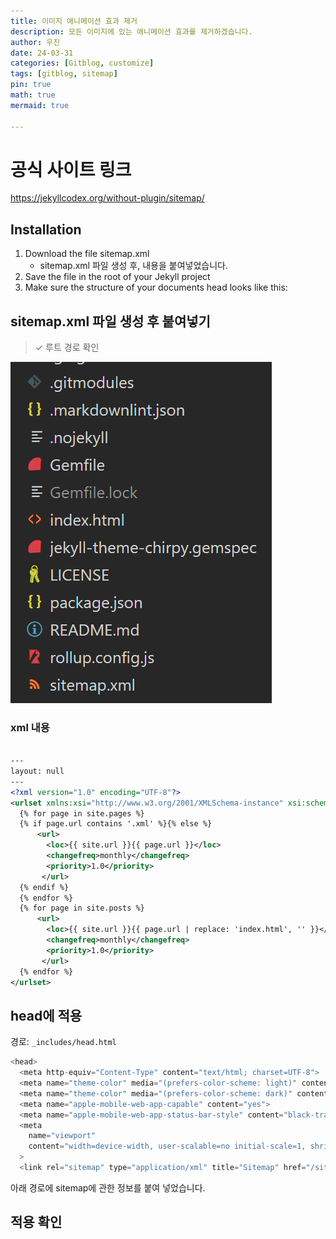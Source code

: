 ```yaml
---
title: 이미지 애니메이션 효과 제거
description: 모든 이미지에 있는 애니메이션 효과를 제거하겠습니다.
author: 우진
date: 24-03-31
categories: [Gitblog, customize]
tags: [gitblog, sitemap]
pin: true
math: true
mermaid: true

---
```


# 공식 사이트 링크
https://jekyllcodex.org/without-plugin/sitemap/

## Installation

1. Download the file sitemap.xml
    - sitemap.xml 파일 생성 후, 내용을 붙여넣었습니다.
2. Save the file in the root of your Jekyll project
3. Make sure the structure of your documents head looks like this:

## sitemap.xml 파일 생성 후 붙여넣기
>  ✓ 루트 경로 확인

![](2024-03-31-12-38-20.png)

### xml 내용

```xml

---
layout: null
---
<?xml version="1.0" encoding="UTF-8"?>
<urlset xmlns:xsi="http://www.w3.org/2001/XMLSchema-instance" xsi:schemaLocation="http://www.sitemaps.org/schemas/sitemap/0.9 http://www.sitemaps.org/schemas/sitemap/0.9/sitemap.xsd" xmlns="http://www.sitemaps.org/schemas/sitemap/0.9">
  {% for page in site.pages %}
  {% if page.url contains '.xml' %}{% else %}
      <url>
        <loc>{{ site.url }}{{ page.url }}</loc>
        <changefreq>monthly</changefreq>
        <priority>1.0</priority>
       </url>
  {% endif %}
  {% endfor %}
  {% for page in site.posts %}
      <url>
        <loc>{{ site.url }}{{ page.url | replace: 'index.html', '' }}</loc>
        <changefreq>monthly</changefreq>
        <priority>1.0</priority>
       </url>
  {% endfor %}
</urlset>

```

## head에 적용
경로: `_includes/head.html`

```javascript
<head>
  <meta http-equiv="Content-Type" content="text/html; charset=UTF-8">
  <meta name="theme-color" media="(prefers-color-scheme: light)" content="#f7f7f7">
  <meta name="theme-color" media="(prefers-color-scheme: dark)" content="#1b1b1e">
  <meta name="apple-mobile-web-app-capable" content="yes">
  <meta name="apple-mobile-web-app-status-bar-style" content="black-translucent">
  <meta
    name="viewport"
    content="width=device-width, user-scalable=no initial-scale=1, shrink-to-fit=no, viewport-fit=cover"
  >
  <link rel="sitemap" type="application/xml" title="Sitemap" href="/sitemap.xml" />

```
아래 경로에 sitemap에 관한 정보를 붙여 넣었습니다.

## 적용 확인